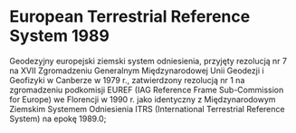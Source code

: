 # European Terrestrial Reference System 1989

Geodezyjny europejski ziemski system odniesienia, przyjęty rezolucją nr  7 na
XVII Zgromadzeniu Generalnym Międzynarodowej Unii Geodezji i Geofizyki w Canberze w 1979 r., zatwierdzony rezolucją nr 1 na zgromadzeniu podkomisji EUREF (IAG Reference Frame Sub-Commission
for Europe) we Florencji w  1990  r. jako identyczny z  Międzynarodowym Ziemskim Systemem Odniesienia ITRS (International Terrestrial Reference System) na epokę 1989.0;
